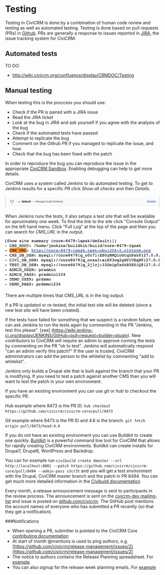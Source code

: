 Testing
=======
Testing in CiviCRM is done by a combination of human code review and testing as well as automated testing. Testing is done based on pull requests (PRs) in [Github](https://github.com/civicrm/civicrm-core/pulls). PRs are generally a response to issues reported in [JIRA](https://issues.civicrm.org/), the issue tracking system for CiviCRM. 

Automated tests
---------------

TO DO:

 * http://wiki.civicrm.org/confluence/display/CRMDOC/Testing

Manual testing
---------------
When testing this is the proccess you should use:

* Check if the PR is paired with a JIRA issue
* Read the JIRA ticket
* Look at the bug in JIRA and ask yourself if you agree with the analysis of the bug
* Check if the automated tests have passed
* Attempt to replicate the bug
* Comment on the Github PR if you managed to replicate the issue, and how.
* Check that the bug has been fixed with the patch 

In order to reproduce the bug you can reproduce the issue in the appropriate [CiviCRM Sandbox](https://civicrm.org/sandboxes). Enabling debugging can help to get more details.

CiviCRM uses a system called Jenkins to do automated testing. To get to Jenkins results for a specific PR click *Show all checks* and then *Details*. 

![Jenkins Show Results](img/Jenkis_Show_Results.png)

When Jenkins runs the tests, it also setups a test site that will be available for aproximately one week. To find the link to the site click "Console Output" on the left hand menu. Click "Full Log" at the top of the page and then you can search for *CMS_URL* in the output. 

![CMS_URL Example](img/CMS_URL.png) 

There are multiple times that CMS_URL is in the log output.  

If a PR is updated or re-tested, the initial test site will be deleted (since a new test site will have been created). 

If the tests have failed for something that we suspect is a random failure, we can ask Jenkins to run the tests again by commenting in the PR "Jenkins, test this please". [see] (https://wiki.jenkins-ci.org/display/JENKINS/GitHub+pull+request+builder+plugin). New contributors to CiviCRM will require an admin to approve running the tests by commenting on the PR "ok to test". Jenkins will automatically respond "can an admin verify this patch?" If the user is trusted, CiviCRM administrators can add the person to the whitelist by commenting "add to whitelist".

Jenkins only builds a Drupal site that is built against the branch that your PR is modifying.  If you need to test a patch against another CMS than you will want to test the patch in your own environment.

If you have an existing environment you can use *git* or *hub* to checkout the specific PR.  

Hub example where 8473 is the PR ID.
`hub checkout https://github.com/civicrm/civicrm-core/pull/8473` 

Git example where 8473 is the PR ID and 4.6 is the branch. 
`git fetch origin pull/8473/head:4.6`

If you do not have an existing environment you can use Buildkit to create one quickly. [Buildkit](https://github.com/civicrm/civicrm-buildkit) is a powerful command line tool for CiviCRM that allows for rapidly creating CiviCRM environments. Buildkit can create installs for Drupal7, Drupal6, WordPress and Backdrop. 

You can for example run `civibuild create dmaster --url http://localhost:8001 --patch https://github.com/civicrm/civicrm-core/pull/8494 --admin-pass s3cr3t` and you will get a test environment with the Drupal, CiviCRM master branch and the patch in PR 8494. You can get much more detailed information in the [Civibuild documentation](https://github.com/civicrm/civicrm-buildkit/blob/master/doc/civibuild.md)

Every month, a release announcement message is sent to participants in the review process. The announcement is sent on the [civicrm-dev mailing-list](http://lists.civicrm.org/lists/info/civicrm-dev) and issue is posted on [github.com/civicrm](http://github.com/civicrm). The GitHub post mentions the account names of everyone who has submitted a PR recently (so that they get a notification).

###Notifications
* When opening a PR, submitter is pointed to the CiviCRM Core [contributing documentation](https://github.com/civicrm/civicrm-core/blob/master/.github/CONTRIBUTING.md)
* At start of month @mentions is used to ping authors, e.g. [https://github.com/civicrm/release-management/issues/2](https://github.com/civicrm/release-management/issues/2)
* The notice to authors contains the Release Planning spreadsheet.  For [example](https://docs.google.com/spreadsheets/d/10EyNqm3-CbAwUjYzckrwSE7VjpZCfatzh-bES59XqA8/edit?usp=sharing). 
* You can also signup for the release week planning emails. For [example](https://gist.github.com/totten/0d05ca4bbe0e1727ee5895f6e588d068)





